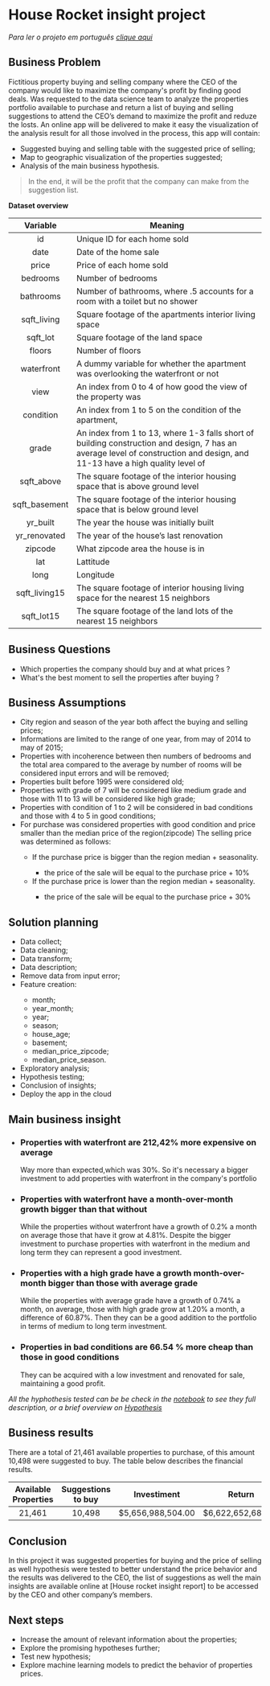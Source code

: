 # House Rocket insight project
<i>Para ler o projeto em português [clique aqui](https://github.com/lavinomenezes/House_rocket_insight_project/blob/main/Readme_portugu%C3%AAs.md)</i>

## Business Problem

Fictitious property buying and selling company where the CEO of the company would like to maximize the company's profit by finding good deals. Was requested to the data science team to analyze the properties portfolio available to purchase and return a list of buying and selling suggestions to attend the CEO’s demand to maximize the profit and reduze the losts.
An online app will be delivered to make it easy the visualization of the analysis result for all those involved in the process, this app will contain:
<ul>
<li>Suggested buying and selling table with the suggested price of selling;</li>
<li>Map to geographic visualization of the properties suggested;</li>
<li>Analysis of the main business hypothesis.</li>
</ul>

>In the end, it will be the profit that the company can make from the suggestion list.

**Dataset overview**


| **Variable** | **Meaning** |
|:----------:|---------|
|id        |Unique ID for each home sold|
|date|Date of the home sale |
|price| Price of each home sold |
|bedrooms| Number of bedrooms |
|bathrooms| Number of bathrooms, where .5 accounts for a room with a toilet but no shower |
|sqft_living| Square footage of the apartments interior living space |
|sqft_lot| Square footage of the land space |
|floors |Number of floors |
|waterfront |A dummy variable for whether the apartment was overlooking the waterfront or not |
|view |An index from 0 to 4 of how good the view of the property was |
|condition |An index from 1 to 5 on the condition of the apartment, |
|grade |An index from 1 to 13, where 1-3 falls short of building construction and design, 7 has an average level of construction and design, and 11-13 have a high quality level of |construction and design. |
|sqft_above |The square footage of the interior housing space that is above ground level |
|sqft_basement |The square footage of the interior housing space that is below ground level |
|yr_built |The year the house was initially built |
|yr_renovated |The year of the house’s last renovation |
|zipcode | What zipcode area the house is in |
|lat |Lattitude |
|long |Longitude |
|sqft_living15 |The square footage of interior housing living space for the nearest 15 neighbors |
|sqft_lot15 |The square footage of the land lots of the nearest 15 neighbors |



##  Business Questions 
<ul>
<li>Which properties the company should buy and at what prices ?</li>
<li>What's the best moment to sell the properties after buying ?</li>
</ul>

##  Business Assumptions
<ul>
<li>City region and season of the year both affect the buying and selling prices;</li>
<li>Informations are limited to the range of one year, from may of 2014 to may of 2015;</li>
<li>Properties with incoherence between then numbers of bedrooms and the total area compared to the average by number of rooms will be considered input errors and will be removed;</li>
<li>Properties built before 1995 were considered old;</li>
<li>Properties with grade of 7 will be considered like medium grade and those with 11 to 13 will be considered like high grade;</li>
<li>Properties with condition of 1 to 2 will be considered in bad conditions and those with 4 to 5 in good conditions;</li>


<li>For purchase was considered properties with good condition and price smaller than the median price of the region(zipcode)
The selling price was determined as follows:</li>
 <ul>
<li>If the purchase price is bigger than the region median + seasonality.</li>
 <ul>
 <li>the price of the sale will be equal to the purchase price + 10%</li>
</ul>
<li>If the purchase price is lower than the region median + seasonality.</li>
<ul>
<li>the price of the sale will be equal to the purchase price + 30%</li>
</ul>  
 </ul>
</ul>

## Solution planning
<ul>
 <li>Data collect;</li>
 <li>Data cleaning;</li>
 <li>Data transform;</li>
 <li>Data description;</li>
 <li>Remove data from input error;</li>
 <li>Feature creation:</li>
 <ul>
 <li>month;</li>
 <li>year_month;</li>
 <li>year;</li>
 <li>season;</li>
 <li>house_age;</li>
 <li>basement;</li>
 <li>median_price_zipcode;</li>
 <li>median_price_season.</li>
 </ul>
 <li>Exploratory analysis;</li>
 <li>Hypothesis testing;</li>
 <li>Conclusion of insights;</li>
 <li>Deploy the app in the cloud</li>
</ul>

##  Main business insight
<ul>
<h3><li><strong>Properties with waterfront are 212,42% more expensive on average</strong></li> </h3>

Way more than expected,which was 30%. So it's necessary a bigger investment to add properties with waterfront in the company's portfolio
 
<h3><strong><li>Properties with waterfront have a month-over-month growth bigger than that without</strong></li></h3> 

While the properties without waterfront have a growth of 0.2% a month on average those that have it grow at 4.81%. Despite the bigger investment to purchase properties with waterfront in the medium and long term they can represent a good investment.

<h3><strong><li>Properties with a high grade have a growth month-over-month bigger than those with average grade</strong></li> </h3>

While the properties with average grade have a growth of 0.74% a month, on average, those with high grade grow at 1.20% a month, a difference of 60.87%. Then they can be a good addition to the portfolio in terms of medium to long term investment.

<h3><strong><li>Properties in bad conditions are 66.54 % more cheap than those in good conditions</strong></li></h3>

They can be acquired with a low investment and renovated for sale, maintaining a good profit.
</ul>

<i>All the hyphothesis tested can be be check in the [notebook](https://github.com/lavinomenezes/House_rocket_insight_project/blob/main/House_rocket_notebook.ipynb) to see they full description, or a brief overview on [Hypothesis](https://github.com/lavinomenezes/House_rocket_insight_project/blob/main/Hypothesis.md)</i>

## Business results

There are a total of 21,461 available properties to purchase, of this amount 10,498 were suggested to buy. The table below describes the financial results.


| Available Properties | Suggestions to buy | Investiment | Return | Profit |
|:----------------------:|:--------------------:|:-------------:|:--------:|:--------:|
| 21,461 | 10,498 | $5,656,988,504.00 | $6,622,652,682.20 | $965,664,178.2 |




##  Conclusion

In this project it was suggested properties for buying and the price of selling as well hypothesis were tested to better understand the price behavior and the results was delivered to the CEO, the list of suggestions as well the main insights are available online at [House rocket insight report] to be accessed by the CEO and  other company’s members.







##  Next steps
<ul>
<li>Increase the  amount of relevant information about  the properties;</li>
<li>Explore the promising hypotheses further;</li>
<li>Test new hypothesis;</li>
<li>Explore machine learning models to predict the behavior of properties prices.</li>
</ul>
